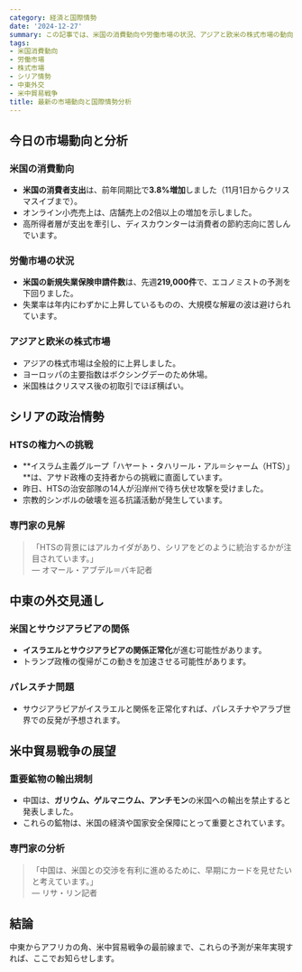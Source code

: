 ```yaml
---
category: 経済と国際情勢
date: '2024-12-27'
summary: この記事では、米国の消費動向や労働市場の状況、アジアと欧米の株式市場の動向を分析しています。また、シリアの政治情勢や中東の外交見通し、米中貿易戦争の展望についても詳しく解説しています。
tags:
- 米国消費動向
- 労働市場
- 株式市場
- シリア情勢
- 中東外交
- 米中貿易戦争
title: 最新の市場動向と国際情勢分析
---
```


## 今日の市場動向と分析

### 米国の消費動向
- **米国の消費者支出**は、前年同期比で**3.8%増加**しました（11月1日からクリスマスイブまで）。
- オンライン小売売上は、店舗売上の2倍以上の増加を示しました。
- 高所得者層が支出を牽引し、ディスカウンターは消費者の節約志向に苦しんでいます。

### 労働市場の状況
- **米国の新規失業保険申請件数**は、先週**219,000件**で、エコノミストの予測を下回りました。
- 失業率は年内にわずかに上昇しているものの、大規模な解雇の波は避けられています。

### アジアと欧米の株式市場
- アジアの株式市場は全般的に上昇しました。
- ヨーロッパの主要指数はボクシングデーのため休場。
- 米国株はクリスマス後の初取引でほぼ横ばい。

## シリアの政治情勢

### HTSの権力への挑戦
- **イスラム主義グループ「ハヤート・タハリール・アル＝シャーム（HTS）」**は、アサド政権の支持者からの挑戦に直面しています。
- 昨日、HTSの治安部隊の14人が沿岸州で待ち伏せ攻撃を受けました。
- 宗教的シンボルの破壊を巡る抗議活動が発生しています。

### 専門家の見解
> 「HTSの背景にはアルカイダがあり、シリアをどのように統治するかが注目されています。」  
> — オマール・アブデル＝バキ記者

## 中東の外交見通し

### 米国とサウジアラビアの関係
- **イスラエルとサウジアラビアの関係正常化**が進む可能性があります。
- トランプ政権の復帰がこの動きを加速させる可能性があります。

### パレスチナ問題
- サウジアラビアがイスラエルと関係を正常化すれば、パレスチナやアラブ世界での反発が予想されます。

## 米中貿易戦争の展望

### 重要鉱物の輸出規制
- 中国は、**ガリウム、ゲルマニウム、アンチモン**の米国への輸出を禁止すると発表しました。
- これらの鉱物は、米国の経済や国家安全保障にとって重要とされています。

### 専門家の分析
> 「中国は、米国との交渉を有利に進めるために、早期にカードを見せたいと考えています。」  
> — リサ・リン記者

## 結論
中東からアフリカの角、米中貿易戦争の最前線まで、これらの予測が来年実現すれば、ここでお知らせします。
